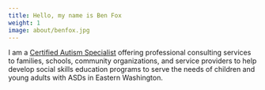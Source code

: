 ```yaml
---
title: Hello, my name is Ben Fox
weight: 1
image: about/benfox.jpg
---
```

I am a [Certified Autism Specialist](https://apps.ibcces.org/badges/v/65d52) offering professional consulting services to families, schools, community organizations, and service providers to help develop social skills education programs to serve the needs of children and young adults with ASDs in Eastern Washington.
